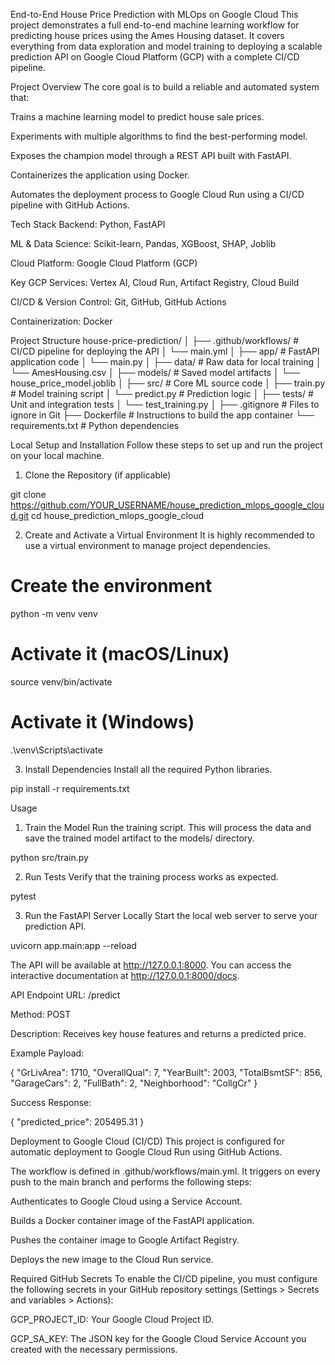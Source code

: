 End-to-End House Price Prediction with MLOps on Google Cloud
This project demonstrates a full end-to-end machine learning workflow for predicting house prices using the Ames Housing dataset. It covers everything from data exploration and model training to deploying a scalable prediction API on Google Cloud Platform (GCP) with a complete CI/CD pipeline.

Project Overview
The core goal is to build a reliable and automated system that:

Trains a machine learning model to predict house sale prices.

Experiments with multiple algorithms to find the best-performing model.

Exposes the champion model through a REST API built with FastAPI.

Containerizes the application using Docker.

Automates the deployment process to Google Cloud Run using a CI/CD pipeline with GitHub Actions.

Tech Stack
Backend: Python, FastAPI

ML & Data Science: Scikit-learn, Pandas, XGBoost, SHAP, Joblib

Cloud Platform: Google Cloud Platform (GCP)

Key GCP Services: Vertex AI, Cloud Run, Artifact Registry, Cloud Build

CI/CD & Version Control: Git, GitHub, GitHub Actions

Containerization: Docker

Project Structure
house-price-prediction/
│
├── .github/workflows/      # CI/CD pipeline for deploying the API
│   └── main.yml
│
├── app/                    # FastAPI application code
│   └── main.py
│
├── data/                   # Raw data for local training
│   └── AmesHousing.csv
│
├── models/                 # Saved model artifacts
│   └── house_price_model.joblib
│
├── src/                    # Core ML source code
│   ├── train.py            # Model training script
│   └── predict.py          # Prediction logic
│
├── tests/                  # Unit and integration tests
│   └── test_training.py
│
├── .gitignore              # Files to ignore in Git
├── Dockerfile              # Instructions to build the app container
└── requirements.txt        # Python dependencies

Local Setup and Installation
Follow these steps to set up and run the project on your local machine.

1. Clone the Repository (if applicable)

git clone https://github.com/YOUR_USERNAME/house_prediction_mlops_google_cloud.git
cd house_prediction_mlops_google_cloud

2. Create and Activate a Virtual Environment
It is highly recommended to use a virtual environment to manage project dependencies.

# Create the environment
python -m venv venv

# Activate it (macOS/Linux)
source venv/bin/activate

# Activate it (Windows)
.\venv\Scripts\activate

3. Install Dependencies
Install all the required Python libraries.

pip install -r requirements.txt

Usage
1. Train the Model
Run the training script. This will process the data and save the trained model artifact to the models/ directory.

python src/train.py

2. Run Tests
Verify that the training process works as expected.

pytest

3. Run the FastAPI Server Locally
Start the local web server to serve your prediction API.

uvicorn app.main:app --reload

The API will be available at http://127.0.0.1:8000. You can access the interactive documentation at http://127.0.0.1:8000/docs.

API Endpoint
URL: /predict

Method: POST

Description: Receives key house features and returns a predicted price.

Example Payload:

{
  "GrLivArea": 1710,
  "OverallQual": 7,
  "YearBuilt": 2003,
  "TotalBsmtSF": 856,
  "GarageCars": 2,
  "FullBath": 2,
  "Neighborhood": "CollgCr"
}

Success Response:

{
  "predicted_price": 205495.31
}

Deployment to Google Cloud (CI/CD)
This project is configured for automatic deployment to Google Cloud Run using GitHub Actions.

The workflow is defined in .github/workflows/main.yml. It triggers on every push to the main branch and performs the following steps:

Authenticates to Google Cloud using a Service Account.

Builds a Docker container image of the FastAPI application.

Pushes the container image to Google Artifact Registry.

Deploys the new image to the Cloud Run service.

Required GitHub Secrets
To enable the CI/CD pipeline, you must configure the following secrets in your GitHub repository settings (Settings > Secrets and variables > Actions):

GCP_PROJECT_ID: Your Google Cloud Project ID.

GCP_SA_KEY: The JSON key for the Google Cloud Service Account you created with the necessary permissions.